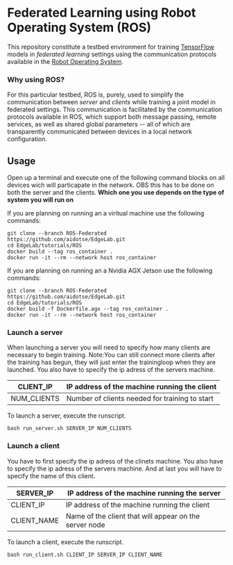 # Federated Learning using Robot Operating System (ROS)

This repository constitute a testbed environment for training [TensorFlow](https://www.tensorflow.org/) models in *federated learning* settings using the communication protocols available in the [Robot Operating System](https://www.ros.org/).

### Why using ROS? 

For this particular testbed, ROS is, purely, used to simplify the communication between _server_ and _clients_ while training a joint model in federated settings. This communication is facilitated by the communication protocols available in ROS, which support both message passing, remote services, as well as shared global parameters -- all of which are transparently communicated between devices in a local network configuration.

## Usage

Open up a terminal and execute one of the following command blocks on all devices wich will particapate in the network. OBS this has to be done on both the server and the clients. 
**Which one you use depends on the type of system you will run on**

If you are planning on running an a viritual machine use the following commands:
```
git clone --branch ROS-Federated https://github.com/aidotse/EdgeLab.git
cd EdgeLab/tutorials/ROS
docker build --tag ros_container .
docker run -it --rm --network host ros_container
```

If you are planning on running an a Nvidia AGX Jetson use the following commands:
```
git clone --branch ROS-Federated https://github.com/aidotse/EdgeLab.git
cd EdgeLab/tutorials/ROS
docker build -f Dockerfile.agx --tag ros_container .
docker run -it --rm --network host ros_container
```
### Launch a server

When launching a server you will need to specify how many clients are necessary to begin training. Note:You can still connect more clients after the training has begun, they will just enter the trainingloop when they are launched. You also have to specify the ip adress of the servers machine.

| CLIENT_IP    | IP address of the machine running the client | 
|--------------|-----------|
| NUM_CLIENTS | Number of clients needed for training to start      |


To launch a server, execute the runscript.

```
bash run_server.sh SERVER_IP NUM_CLIENTS
```
### Launch a client

You have to first specify the ip adress of the clinets machine. You also have to specify the ip adress of the servers machine. And at last you will have to specify the name of this client.

| SERVER_IP | IP address of the machine running the server |
|--------------|-----------|
| CLIENT_IP | IP address of the machine running the client |
| CLIENT_NAME | Name of the client that will appear on the server node |

To launch a client, execute the runscript.

```
bash run_client.sh CLIENT_IP SERVER_IP CLIENT_NAME
```


